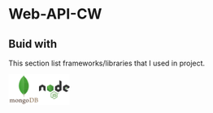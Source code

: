 # Web-API-CW

## Buid with

This section list frameworks/libraries that I used in project.

<img align="left" alt="Coding" width="60" src="https://raw.githubusercontent.com/devicons/devicon/master/icons/mongodb/mongodb-original-wordmark.svg">

<img align="left" alt="Coding" width="60" src="https://raw.githubusercontent.com/devicons/devicon/master/icons/nodejs/nodejs-original-wordmark.svg">
